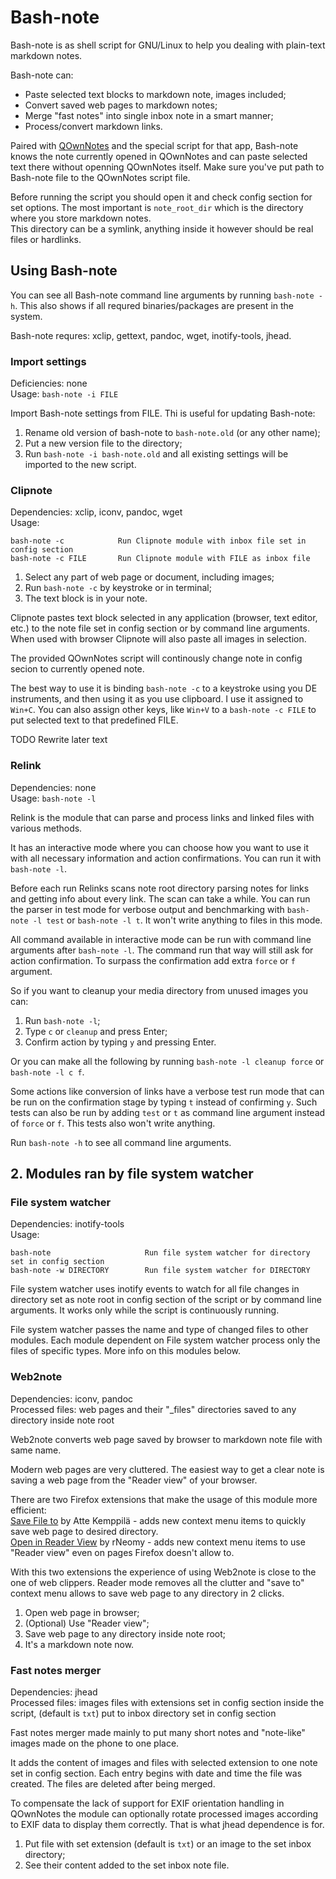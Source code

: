 # Bash-note

Bash-note is as shell script for GNU/Linux to help you dealing with plain-text markdown notes.

Bash-note can:
- Paste selected text blocks to markdown note, images included;
- Convert saved web pages to markdown notes;
- Merge "fast notes" into single inbox note in a smart manner;
- Process/convert markdown links.

Paired with [QOwnNotes](https://github.com/pbek/QOwnNotes) and the special script for that app, Bash-note knows the note currently opened in QOwnNotes and can paste selected text there without openning QOwnNotes itself. Make sure you've put path to Bash-note file to the QOwnNotes script file.

Before running the script you should open it and check config section for set options. The most important is `note_root_dir` which is the directory where you store markdown notes.  
This directory can be a symlink, anything inside it however should be real files or hardlinks.

## Using Bash-note

You can see all Bash-note command line arguments by running `bash-note -h`. 
This also shows if all requred binaries/packages are present in the system. 

Bash-note requres: xclip, gettext, pandoc, wget, inotify-tools, jhead.

### Import settings
Deficiencies: none  
Usage: `bash-note -i FILE` 

Import Bash-note settings from FILE. Thi is useful for updating Bash-note:  
1) Rename old version of bash-note to `bash-note.old` (or any other name);  
2) Put a new version file to the directory;  
3) Run `bash-note -i bash-note.old` and all existing settings will be imported to the new script.

### Clipnote
Dependencies: xclip, iconv, pandoc, wget  
Usage: 
```
bash-note -c            Run Clipnote module with inbox file set in config section
bash-note -c FILE       Run Clipnote module with FILE as inbox file
``` 

1) Select any part of web page or document, including images;  
2) Run `bash-note -c` by keystroke or in terminal;  
3) The text block is in your note. 

Clipnote pastes text block selected in any application (browser, text editor, etc.) to the note file set in config section or by command line arguments. When used with browser Clipnote will also paste all images in selection.

The provided QOwnNotes script will continously change note in config secion to currently opened note.

The best way to use it is binding `bash-note -c` to a keystroke using you DE instruments, and then using it as you use clipboard. I use it assigned to `Win+C`. You can also assign other keys, like `Win+V` to a `bash-note -c FILE` to put selected text to that predefined FILE.

TODO Rewrite later text

### Relink
Dependencies: none  
Usage: `bash-note -l`

Relink is the module that can parse and process links and linked files with various methods. 

It has an interactive mode where you can choose how you want to use it with all necessary information and action confirmations. You can run it with `bash-note -l`. 

Before each run Relinks scans note root directory parsing notes for links and getting info about every link. The scan can take a while. You can run the parser in test mode for verbose output and benchmarking with `bash-note -l test` or `bash-note -l t`. It won't write anything to files in this mode.

All command available in interactive mode can be run with command line arguments after `bash-note -l`. The command run that way will still ask for action confirmation. To surpass the confirmation add extra `force` or `f` argument.

So if you want to cleanup your media directory from unused images you can:  
1) Run `bash-note -l`;  
2) Type `c` or `cleanup` and press Enter;  
3) Confirm action by typing `y` and pressing Enter.

Or you can make all the following by running `bash-note -l cleanup force` or `bash-note -l c f`.

Some actions like conversion of links have a verbose test run mode that can be run on the confirmation stage by typing `t` instead of confirming `y`. Such tests can also be run by adding `test` or `t` as command line argument instead of `force` or `f`. This tests also won't write anything.

Run `bash-note -h` to see all command line arguments.

## 2. Modules ran by file system watcher

### File system watcher
Dependencies: inotify-tools  
Usage: 
```
bash-note                     Run file system watcher for directory set in config section 
bash-note -w DIRECTORY        Run file system watcher for DIRECTORY
```

File system watcher uses inotify events to watch for all file changes in directory set as note root in config section of the script or by command line arguments. It works only while the script is continuously running.

File system watcher passes the name and type of changed files to other modules. Each module dependent on File system watcher process only the files of specific types. More info on this modules below.

### Web2note
Dependencies: iconv, pandoc  
Processed files: web pages and their "_files" directories saved to any directory inside note root

Web2note converts web page saved by browser to markdown note file with same name. 

Modern web pages are very cluttered. The easiest way to get a clear note is saving a web page from the "Reader view" of your browser.

There are two Firefox extensions that make the usage of this module more efficient:  
[Save File to](https://addons.mozilla.org/ru/firefox/addon/save-file-to/) by Atte Kemppilä - adds new context menu items to quickly save web page to desired directory.  
[Open in Reader View](https://addons.mozilla.org/ru/firefox/addon/reader-view/) by rNeomy - adds new context menu items to use "Reader view" even on pages Firefox doesn't allow to. 

With this two extensions the experience of using Web2note is close to the one of web clippers. Reader mode removes all the clutter and "save to" context menu allows to save web page to any directory in 2 clicks.

1) Open web page in browser;  
2) (Optional) Use "Reader view";  
3) Save web page to any directory inside note root;  
4) It's a markdown note now.

### Fast notes merger
Dependencies: jhead  
Processed files: images files with extensions set in config section inside the script, (default is `txt`) put to inbox directory set in config section

Fast notes merger made mainly to put many short notes and "note-like" images made on the phone to one place. 

It adds the content of images and files with selected extension to one note set in config section. Each entry begins with date and time the file was created. The files are deleted after being merged.

To compensate the lack of support for EXIF orientation handling in QOwnNotes the module can optionally rotate processed images according to EXIF data to display them correctly. That is what jhead dependence is for.

1) Put file with set extension (default is `txt`) or an image to the set inbox directory;  
2) See their content added to the set inbox note file.
